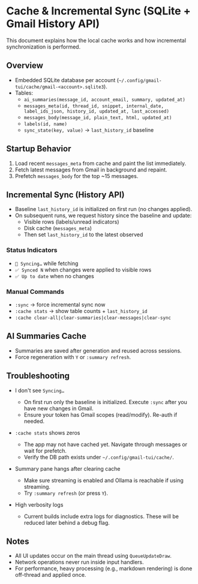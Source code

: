 # Cache & Incremental Sync (SQLite + Gmail History API)

This document explains how the local cache works and how incremental synchronization is performed.

## Overview

- Embedded SQLite database per account (`~/.config/gmail-tui/cache/gmail-<account>.sqlite3`).
- Tables:
  - `ai_summaries(message_id, account_email, summary, updated_at)`
  - `messages_meta(id, thread_id, snippet, internal_date, label_ids_json, history_id, updated_at, last_accessed)`
  - `messages_body(message_id, plain_text, html, updated_at)`
  - `labels(id, name)`
  - `sync_state(key, value)` → `last_history_id` baseline

## Startup Behavior

1. Load recent `messages_meta` from cache and paint the list immediately.
2. Fetch latest messages from Gmail in background and repaint.
3. Prefetch `messages_body` for the top ~15 messages.

## Incremental Sync (History API)

- Baseline `last_history_id` is initialized on first run (no changes applied).
- On subsequent runs, we request history since the baseline and update:
  - Visible rows (labels/unread indicators)
  - Disk cache (`messages_meta`)
  - Then set `last_history_id` to the latest observed

### Status Indicators

- `🔄 Syncing…` while fetching
- `✅ Synced N` when changes were applied to visible rows
- `✅ Up to date` when no changes

### Manual Commands

- `:sync` → force incremental sync now
- `:cache stats` → show table counts + `last_history_id`
- `:cache clear-all|clear-summaries|clear-messages|clear-sync`

## AI Summaries Cache

- Summaries are saved after generation and reused across sessions.
- Force regeneration with `Y` or `:summary refresh`.

## Troubleshooting

- I don't see `Syncing…`
  - On first run only the baseline is initialized. Execute `:sync` after you have new changes in Gmail.
  - Ensure your token has Gmail scopes (read/modify). Re-auth if needed.

- `:cache stats` shows zeros
  - The app may not have cached yet. Navigate through messages or wait for prefetch.
  - Verify the DB path exists under `~/.config/gmail-tui/cache/`.

- Summary pane hangs after clearing cache
  - Make sure streaming is enabled and Ollama is reachable if using streaming.
  - Try `:summary refresh` (or press `Y`).

- High verbosity logs
  - Current builds include extra logs for diagnostics. These will be reduced later behind a debug flag.

## Notes

- All UI updates occur on the main thread using `QueueUpdateDraw`.
- Network operations never run inside input handlers.
- For performance, heavy processing (e.g., markdown rendering) is done off-thread and applied once.


